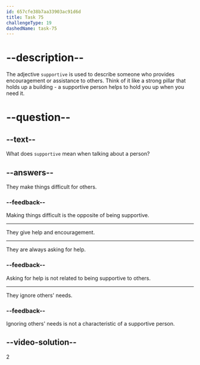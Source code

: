 ```yaml
---
id: 657cfe38b7aa33903ac91d6d
title: Task 75
challengeType: 19
dashedName: task-75
---
```


# --description--

The adjective `supportive` is used to describe someone who provides encouragement or assistance to others. Think of it like a strong pillar that holds up a building - a supportive person helps to hold you up when you need it.

# --question--

## --text--

What does `supportive` mean when talking about a person?

## --answers--

They make things difficult for others.

### --feedback--

Making things difficult is the opposite of being supportive.

---

They give help and encouragement.

---

They are always asking for help.

### --feedback--

Asking for help is not related to being supportive to others.

---

They ignore others' needs.

### --feedback--

Ignoring others' needs is not a characteristic of a supportive person.

## --video-solution--

2
